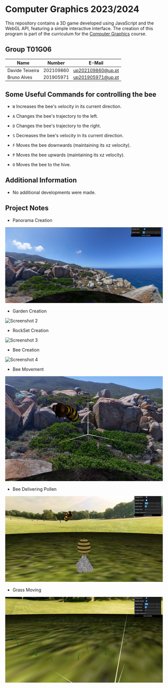# Computer Graphics 2023/2024

This repository contains a 3D game developed using JavaScript and the WebGL API, featuring a simple interactive interface. The creation of this program is part of the curriculum for the [Computer Graphics](https://sigarra.up.pt/feup/en/ucurr_geral.ficha_uc_view?pv_ocorrencia_id=520332) course.

## Group T01G06

<div align="center">

| Name             | Number    | E-Mail             |
| ---------------- | --------- | ------------------ |
| Davide Teixeira         | 202109860 | up202109860@up.pt |
| Bruno Alves         | 201905971 | up201905971@up.pt                |

</div>

## Some Useful Commands for controlling the bee

- `W` Increases the bee's velocity in its current direction.

- `A`  Changes the bee's trajectory to the left.

- `D` Changes the bee's trajectory to the right.

- `S`  Decreases the bee's velocity in its current direction.

- `F`  Moves the bee downwards (maintaining its xz velocity).

- `P` Moves the bee upwards (maintaining its xz velocity).

- `O`  Moves the bee to the hive.

## Additional Information

- No additional developments were made.

## Project Notes

- Panorama Creation

![Screenshot 1](screenshots/project-t01g06-1a.png)

- Garden Creation

![Screenshot 2](screenshots/project-t01g06-2.png)

- RockSet Creation

![Screenshot 3](screenshots/project-t01g06-3.png)

- Bee Creation

![Screenshot 4](screenshots/project-t01g06-4.png)

- Bee Movement

![Screenshot 5](screenshots/project-t01g06-5.png)

- Bee Delivering Pollen

![Screenshot 6](screenshots/project-t01g06-6.png)

- Grass Moving

![Screenshot 7](screenshots/project-t01g06-7.png)




